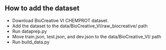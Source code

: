 ## How to add the dataset
- Download BioCreative VI CHEMPROT dataset.
- Add the dataset to the data/BioCreative_VI/raw_biocreative/ path
- Run dataprep.py
- Move train.json, test.json, and dev.json to the data/BioCreative_VI/ path
- Run build_data.py


